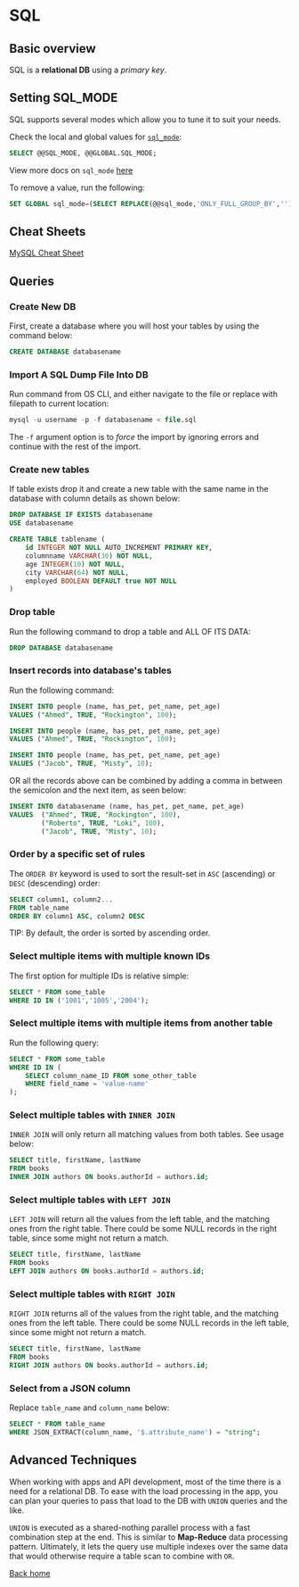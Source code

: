 # SQL

## Basic overview

SQL is a **relational DB** using a *primary key*.

## Setting SQL_MODE

SQL supports several modes which allow you to tune it to suit your needs.

Check the local and global values for [`sql_mode`](https://mariadb.com/kb/en/sql-mode/):

```sql
SELECT @@SQL_MODE, @@GLOBAL.SQL_MODE;
```

View more docs on `sql_mode` [here](https://dev.mysql.com/doc/refman/8.0/en/server-system-variables.html#sysvar_sql_mode)

To remove a value, run the following:

```sql
SET GLOBAL sql_mode=(SELECT REPLACE(@@sql_mode,'ONLY_FULL_GROUP_BY',''));
```

## Cheat Sheets

[MySQL Cheat Sheet](https://www.mysqltutorial.org/mysql-cheat-sheet.aspx)

## Queries

### Create New DB

First, create a database where you will host your tables by using the command below:

```sql
CREATE DATABASE databasename
```

### Import A SQL Dump File Into DB

Run command from OS CLI, and either navigate to the file or replace with filepath to current location:

```sql
mysql -u username -p -f databasename < file.sql
```

The `-f` argument option is to _force_ the import by ignoring errors and continue with the rest of the import.

### Create new tables

If table exists drop it and create a new table with the same name in the database with column details as shown below:

```sql
DROP DATABASE IF EXISTS databasename
USE databasename

CREATE TABLE tablename (
    id INTEGER NOT NULL AUTO_INCREMENT PRIMARY KEY,
    columnname VARCHAR(30) NOT NULL,
    age INTEGER(10) NOT NULL,
    city VARCHAR(64) NOT NULL,
    employed BOOLEAN DEFAULT true NOT NULL
)
```

### Drop table

Run the following command to drop a table and ALL OF ITS DATA:

```sql
DROP DATABASE databasename
```

### Insert records into database's tables

Run the following command:

```sql
INSERT INTO people (name, has_pet, pet_name, pet_age)
VALUES ("Ahmed", TRUE, "Rockington", 100);

INSERT INTO people (name, has_pet, pet_name, pet_age)
VALUES ("Ahmed", TRUE, "Rockington", 100);

INSERT INTO people (name, has_pet, pet_name, pet_age)
VALUES ("Jacob", TRUE, "Misty", 10);
```

OR all the records above can be combined by adding a comma in between the semicolon and the next item, as seen below:

```sql
INSERT INTO databasename (name, has_pet, pet_name, pet_age)
VALUES  ("Ahmed", TRUE, "Rockington", 100),
        ("Roberto", TRUE, "Loki", 100),
        ("Jacob", TRUE, "Misty", 10);
```

### Order by a specific set of rules

The `ORDER BY` keyword is used to sort the result-set in `ASC` (ascending) or `DESC` (descending) order:

```sql
SELECT column1, column2...
FROM table_name
ORDER BY column1 ASC, column2 DESC
```

TIP: By default, the order is sorted by ascending order.

### Select multiple items with multiple known IDs

The first option for multiple IDs is relative simple:

```sql
SELECT * FROM some_table
WHERE ID IN ('1001','1005','2004');
```

### Select multiple items with multiple items from another table

Run the following query:

```sql
SELECT * FROM some_table
WHERE ID IN (
    SELECT column_name_ID FROM some_other_table
    WHERE field_name = 'value-name'
);
```

### Select multiple tables with `INNER JOIN`

`INNER JOIN` will only return all matching values from both tables. See usage below:

```sql
SELECT title, firstName, lastName
FROM books
INNER JOIN authors ON books.authorId = authors.id;
```

### Select multiple tables with `LEFT JOIN`

`LEFT JOIN` will return all the values from the left table, and the matching ones from the right table. There could be some NULL records in the right table, since some might not return a match.

```sql
SELECT title, firstName, lastName
FROM books
LEFT JOIN authors ON books.authorId = authors.id;
```

### Select multiple tables with `RIGHT JOIN`

`RIGHT JOIN` returns all of the values from the right table, and the matching ones from the left table. There could be some NULL records in the left table, since some might not return a match.

```sql
SELECT title, firstName, lastName
FROM books
RIGHT JOIN authors ON books.authorId = authors.id;
```

### Select from a JSON column

Replace `table_name` and `column_name` below:

```sql
SELECT * FROM table_name
WHERE JSON_EXTRACT(column_name, '$.attribute_name') = "string";
```

## Advanced Techniques

When working with apps and API development, most of the time there is a 
need for a relational DB. To ease with the load processing in the app, you
can plan your queries to pass that load to the DB with `UNION` queries and the like.

`UNION` is executed as a shared-nothing parallel process with a fast combination step at the end.
This is similar to **Map-Reduce** data processing pattern.
Ultimately, it lets the query use multiple indexes over the same data that
would otherwise require a table scan to combine with `OR`.

[Back home](../README.md)
